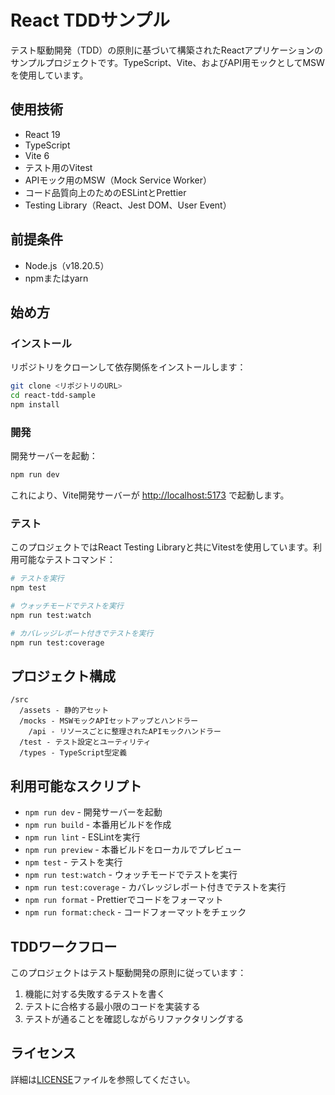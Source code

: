 # React TDDサンプル

テスト駆動開発（TDD）の原則に基づいて構築されたReactアプリケーションのサンプルプロジェクトです。TypeScript、Vite、およびAPI用モックとしてMSWを使用しています。

## 使用技術

- React 19
- TypeScript
- Vite 6
- テスト用のVitest
- APIモック用のMSW（Mock Service Worker）
- コード品質向上のためのESLintとPrettier
- Testing Library（React、Jest DOM、User Event）

## 前提条件

- Node.js（v18.20.5）
- npmまたはyarn

## 始め方

### インストール

リポジトリをクローンして依存関係をインストールします：

```bash
git clone <リポジトリのURL>
cd react-tdd-sample
npm install
```

### 開発

開発サーバーを起動：

```bash
npm run dev
```

これにより、Vite開発サーバーが [http://localhost:5173](http://localhost:5173) で起動します。

### テスト

このプロジェクトではReact Testing Libraryと共にVitestを使用しています。利用可能なテストコマンド：

```bash
# テストを実行
npm test

# ウォッチモードでテストを実行
npm run test:watch

# カバレッジレポート付きでテストを実行
npm run test:coverage
```

## プロジェクト構成

```
/src
  /assets - 静的アセット
  /mocks - MSWモックAPIセットアップとハンドラー
    /api - リソースごとに整理されたAPIモックハンドラー
  /test - テスト設定とユーティリティ
  /types - TypeScript型定義
```

## 利用可能なスクリプト

- `npm run dev` - 開発サーバーを起動
- `npm run build` - 本番用ビルドを作成
- `npm run lint` - ESLintを実行
- `npm run preview` - 本番ビルドをローカルでプレビュー
- `npm test` - テストを実行
- `npm run test:watch` - ウォッチモードでテストを実行
- `npm run test:coverage` - カバレッジレポート付きでテストを実行
- `npm run format` - Prettierでコードをフォーマット
- `npm run format:check` - コードフォーマットをチェック

## TDDワークフロー

このプロジェクトはテスト駆動開発の原則に従っています：

1. 機能に対する失敗するテストを書く
2. テストに合格する最小限のコードを実装する
3. テストが通ることを確認しながらリファクタリングする

## ライセンス

詳細は[LICENSE](./LICENSE)ファイルを参照してください。
